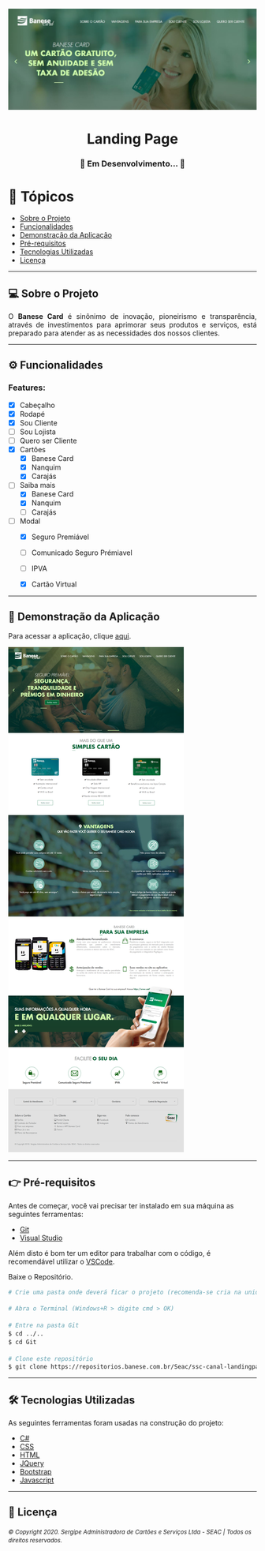 <!-- Banner -->
![Banner](./Banner.jpg)


<!-- Título -->
<h1 align="center"><strong>Landing Page</strong></h1>


<!-- Status -->
<h3 align="center">🚧 Em Desenvolvimento... 🚧</h3>



<!-- Tópicos -->
<h1>🏁 Tópicos</h1>
<ul>
    <li><a href="#sobre">Sobre o Projeto</a></li>
    <li><a href="#funcionalidades">Funcionalidades</a></li>
    <li><a href="#demoApl">Demonstração da Aplicação</a></li>
    <li><a href="#preRequisitos">Pré-requisitos</a></li>
    <li><a href="#tecUtilizadas">Tecnologias Utilizadas</a></li>
    <li><a href="#licenca">Licença</a></li>
</ul>


<hr/>
<!-- Sobre o projeto -->
<h2 id="sobre">💻 Sobre o Projeto</h2>
<p align="justify">O <strong>Banese Card</strong> é sinônimo de inovação, pioneirismo e transparência, através de investimentos para aprimorar seus produtos e serviços, está preparado para atender as as necessidades dos nossos clientes.<p>


<hr/>
<!-- Funcionalidades -->
<h2 id="funcionalidades">⚙️ Funcionalidades</h2>

### Features:
- [x] Cabeçalho
- [x] Rodapé
- [x] Sou Cliente
- [ ] Sou Lojista
- [ ] Quero ser Cliente
- [x] Cartões
  - [x] Banese Card
  - [x] Nanquim
  - [x] Carajás
- [ ] Saiba mais
  - [x] Banese Card
  - [x] Nanquim
  - [ ] Carajás
- [ ] Modal
  - [x] Seguro Premiável
  - [ ] Comunicado Seguro Prémiavel
  - [ ] IPVA
  - [x] Cartão Virtual


<hr/>
<!-- Demonstração da Aplicação -->
<h2 id="demoApl">🎨 Demonstração da Aplicação</h2>

Para acessar a aplicação, clique [aqui](https://wwws.banesecard.com.br/Home/).

![Home](./Home.png)


<hr/>
<!-- Pré-requisitos -->
<h2 id="preRequisitos">👉 Pré-requisitos</h2>

Antes de começar, você vai precisar ter instalado em sua máquina as seguintes ferramentas:
* [Git](https://git-scm.com)
* [Visual Studio](https://visualstudio.microsoft.com/)
 
Além disto é bom ter um editor para trabalhar com o código, é recomendável utilizar o [VSCode](https://code.visualstudio.com/).

Baixe o Repositório.

```bash
# Crie uma pasta onde deverá ficar o projeto (recomenda-se cria na unidade C: com o nome Git)

# Abra o Terminal (Windows+R > digite cmd > OK)

# Entre na pasta Git
$ cd ../..
$ cd Git

# Clone este repositório
$ git clone https://repositorios.banese.com.br/Seac/ssc-canal-landingpage.git
```


<hr/>
<!-- Tecnologias Utilizadas -->
<h2 id="tecUtilizadas">🛠 Tecnologias Utilizadas</h2>

As seguintes ferramentas foram usadas na construção do projeto:

- [C#](https://docs.microsoft.com/en-us/dotnet/csharp/)
- [CSS](https://www.w3.org/Style/CSS/Overview.en.html)
- [HTML](https://www.w3.org/html/)
- [JQuery](https://jquery.com/)
- [Bootstrap](https://getbootstrap.com.br/)
- [Javascript](https://www.javascript.com/)


<hr/>
<!-- Licença -->
<h2 id="licenca">📝 Licença</h2>
<small><i>© Copyright 2020. Sergipe Administradora de Cartões e Serviços Ltda - SEAC | Todos os direitos reservados.</i>
</small>

